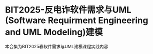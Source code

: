 # BIT2025-反电诈软件需求与UML (Software Requirment Engineering and UML Modeling)建模
本合集为BIT2025春软件需求与UML建模课程实践内容
